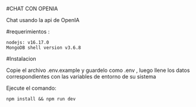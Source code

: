 #CHAT CON OPENIA

Chat usando la api de OpenIA



#requerimientos : 

	nodejs: v16.17.0
	MongoDB shell version v3.6.8

#Instalacion

Copie el archivo .env.example y guardelo como .env , 
luego llene los datos correspondientes con las variables de entorno de su sistema

Ejecute el comando: 
 
	npm install && npm run dev
